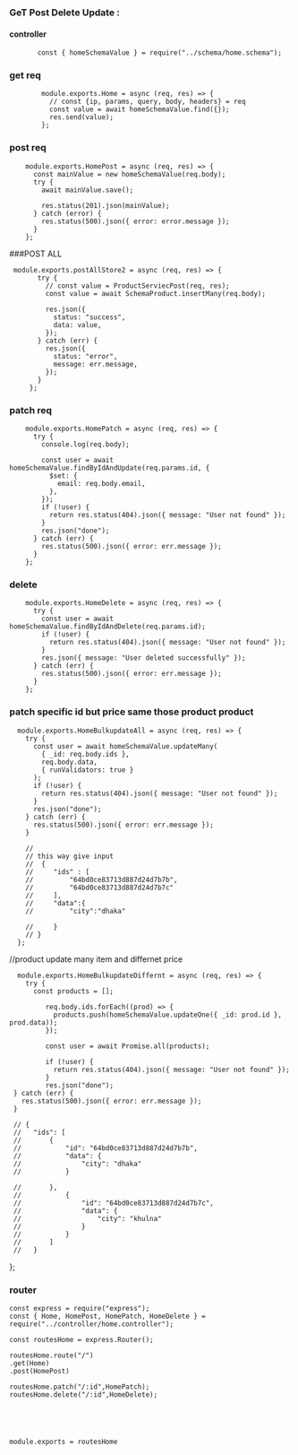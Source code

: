 ### GeT Post Delete Update : 


   #### controller 

           const { homeSchemaValue } = require("../schema/home.schema");
        
### get req

            module.exports.Home = async (req, res) => {
              // const {ip, params, query, body, headers} = req
              const value = await homeSchemaValue.find({});
              res.send(value);
            };
        
 ### post req
 
        module.exports.HomePost = async (req, res) => {
          const mainValue = new homeSchemaValue(req.body);
          try {
            await mainValue.save();
        
            res.status(201).json(mainValue);
          } catch (error) {
            res.status(500).json({ error: error.message });
          }
        };


###POST ALL

        
     module.exports.postAllStore2 = async (req, res) => {
           try {
             // const value = ProductServiecPost(req, res);
             const value = await SchemaProduct.insertMany(req.body);
         
             res.json({
               status: "success",
               data: value,
             });
           } catch (err) {
             res.json({
               status: "error",
               message: err.message,
             });
           }
         };

         
 ### patch req
        
        module.exports.HomePatch = async (req, res) => {
          try {
            console.log(req.body);
        
            const user = await homeSchemaValue.findByIdAndUpdate(req.params.id, {
              $set: {
                email: req.body.email,
              },
            });
            if (!user) {
              return res.status(404).json({ message: "User not found" });
            }
            res.json("done");
          } catch (err) {
            res.status(500).json({ error: err.message });
          }
        };
        
        
 ### delete
 
        module.exports.HomeDelete = async (req, res) => {
          try {
            const user = await homeSchemaValue.findByIdAndDelete(req.params.id);
            if (!user) {
              return res.status(404).json({ message: "User not found" });
            }
            res.json({ message: "User deleted successfully" });
          } catch (err) {
            res.status(500).json({ error: err.message });
          }
        };


   ### patch specific id but price same those product product
  
      module.exports.HomeBulkupdateAll = async (req, res) => {
        try {
          const user = await homeSchemaValue.updateMany(
            { _id: req.body.ids },
            req.body.data,
            { runValidators: true }
          );
          if (!user) {
            return res.status(404).json({ message: "User not found" });
          }
          res.json("done");
        } catch (err) {
          res.status(500).json({ error: err.message });
        }
      
        //
        // this way give input
        //  {
        //     "ids" : [
        //         "64bd0ce83713d887d24d7b7b",
        //         "64bd0ce83713d887d24d7b7c"
        //     ],
        //     "data":{
        //         "city":"dhaka"
      
        //     }
        // }
      };

//product update many item and differnet price

      module.exports.HomeBulkupdateDiffernt = async (req, res) => {
        try {
          const products = [];

             req.body.ids.forEach((prod) => {
               products.push(homeSchemaValue.updateOne({ _id: prod.id }, prod.data));
             });
         
             const user = await Promise.all(products);
         
             if (!user) {
               return res.status(404).json({ message: "User not found" });
             }
             res.json("done");
     } catch (err) {
       res.status(500).json({ error: err.message });
     }

     // {
     //   "ids": [
     //       {
     //           "id": "64bd0ce83713d887d24d7b7b",
     //           "data": {
     //               "city": "dhaka"
     //           }
   
     //       },
     //           {
     //               "id": "64bd0ce83713d887d24d7b7c",
     //               "data": {
     //                   "city": "khulna"
     //               }
     //           }
     //       ]
     //   }
   };
   


### router 

    const express = require("express");
    const { Home, HomePost, HomePatch, HomeDelete } = require("../controller/home.controller");
    
    const routesHome = express.Router();
    
    routesHome.route("/")
    .get(Home)
    .post(HomePost)
    
    routesHome.patch("/:id",HomePatch);
    routesHome.delete("/:id",HomeDelete);
    
    
    
    
    
    module.exports = routesHome

